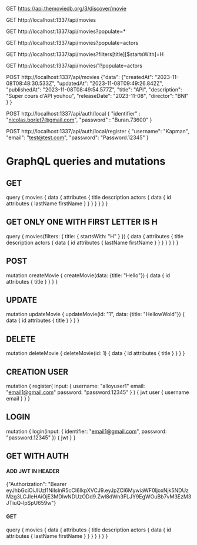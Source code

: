 GET  https://api.themoviedb.org/3/discover/movie

GET http://localhost:1337/api/movies

GET http://localhost:1337/api/movies?populate=*

GET http://localhost:1337/api/movies?populate=actors

GET http://localhost:1337/api/movies?filters[title][$startsWith]=H

GET http://localhost:1337/api/movies/1?populate=actors

POST http://localhost:1337/api/movies
{"data": 
    {"createdAt": "2023-11-08T08:48:30.533Z",
            "updatedAt": "2023-11-08T09:49:26.842Z",
            "publishedAt": "2023-11-08T08:49:54.577Z",
            "title": "API",
            "description": "Super cours d'API youhou",
            "releaseDate": "2023-11-08",
            "director": "BNI"
    }
}

POST http://localhost:1337/api/auth/local
{
    "identifier" : "nicolas.borlet7@gmail.com",
    "password" : "Buran.73600"
}

POST http://localhost:1337/api/auth/local/register
{
    "username": "Kapman",
    "email": "test@test.com",
    "password": "Password.12345"
}

# GraphQL queries and mutations
## GET
query {
  movies {
    data {
      attributes {
        title
        description
        actors {
          data {
            id
            attributes {
              lastName
              firstName
            }
          }
        }
      }
    }
  }
}

## GET ONLY ONE WITH FIRST LETTER IS H
query {
  movies(filters: {
    title: { startsWith: "H" }
  }) {
    data {
      attributes {
        title
        description
        actors {
          data {
            id
            attributes {
              lastName
              firstName
            }
          }
        }
      }
    }
  }
}

## POST
mutation createMovie {
  createMovie(data: {title: "Hello"}) {
    data {
      id
      attributes {
        title
      }
    }
  }
}

## UPDATE
mutation updateMovie {
  updateMovie(id: "1", data: {title: "HellowWold"}) {
    data {
      id
      attributes {
        title
      }
    }
  }
}

## DELETE
mutation deleteMovie {
  deleteMovie(id: 1) {
    data {
      id
      attributes {
        title
      }
    }
  }
}

## CREATION USER
mutation {
  register(
    input: {
      username: "alloyuser1"
      email: "email1@gmail.com"
      password: "password.12345"
    }
  ) {
    jwt
    user {
      username
      email
    }
  }
}

## LOGIN
mutation {
  login(input: { identifier: "email1@gmail.com", password: "password.12345" }) {
    jwt
  }
}

## GET WITH AUTH
#### ADD JWT IN HEADER
{"Authorization": "Bearer eyJhbGciOiJIUzI1NiIsInR5cCI6IkpXVCJ9.eyJpZCI6MywiaWF0IjoxNjk5NDUzMzg3LCJleHAiOjE3MDIwNDUzODd9.Zwl8dWn3FLJY9EgWOuBb7vM3EzM3JTiuQ-lpSpU659w"}
#### GET
query {
  movies {
    data {
      attributes {
        title
        description
        actors {
          data {
            id
            attributes {
              lastName
              firstName
            }
          }
        }
      }
    }
  }
}
